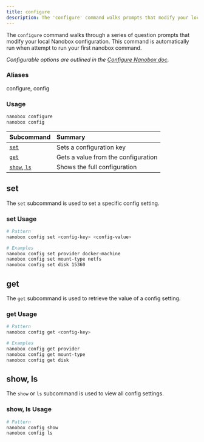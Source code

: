 ```yaml
---
title: configure
description: The 'configure' command walks prompts that modify your local Nanobox configuration.
---
```


The `configure` command walks through a series of question prompts that modify your local Nanobox configuration. This command is automatically run when attempt to run your first nanobox command.

*Configurable options are outlined in the [Configure Nanobox doc](/local-config/configure-nanobox/).*

### Aliases
configure, config

### Usage
```bash
nanobox configure
nanobox config
```

| Subcommand               | Summary                             |
|:-------------------------|:------------------------------------|
| [`set`](#set)            | Sets a configuration key            |
| [`get`](#get)            | Gets a value from the configuration |
| [`show`, `ls`](#show-ls) | Shows the full configuration        |

## set
The `set` subcommand is used to set a specific config setting.

### set Usage
```bash
# Pattern
nanobox config set <config-key> <config-value>

# Examples
nanobox config set provider docker-machine
nanobox config set mount-type netfs
nanobox config set disk 15360
```

## get
The `get` subcommand is used to retrieve the value of a config setting.

### get Usage
```bash
# Pattern
nanobox config get <config-key>

# Examples
nanobox config get provider
nanobox config get mount-type
nanobox config get disk
```

## show, ls
The `show` or `ls` subcommand is used to view all config settings.

### show, ls Usage
```bash
# Pattern
nanobox config show
nanobox config ls
```
